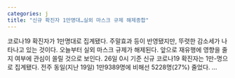 ```yaml
---
categories: j
title: "신규 확진자 1만명대…실외 마스크 규제 해제종합"
---
```

 코로나19 확진자가 1만명대로 집계됐다. 주말효과 등이 반영됐지만, 뚜렷한 감소세가 나타나고 있는 것이다. 오늘부터 실외 마스크 규제가 해제된다. 앞으로 재유행에 영향을 줄 지 여부에 관심이 쏠릴 것으로 보인다. 26일 0시 기준 신규 코로나19 확진자는 1만-명으로 집계됐다. 전주 동일(지난 19일) 1만9389명에 비해선 5228명(27%) 줄었다. ...
